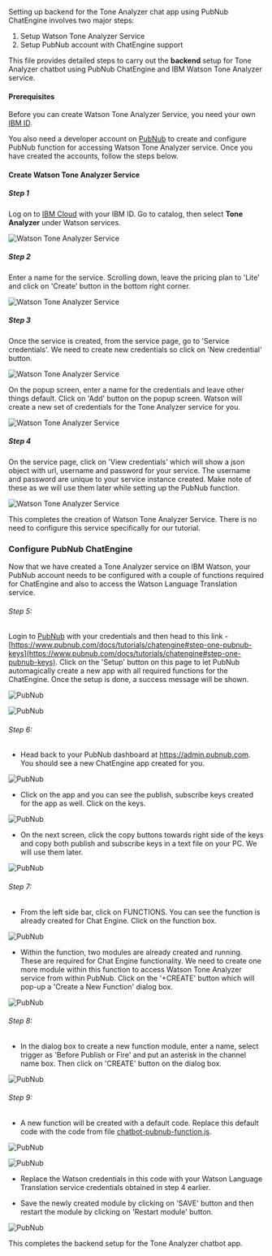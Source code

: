 
Setting up backend for the Tone Analyzer chat app using PubNub ChatEngine involves two major steps:

1. Setup Watson Tone Analyzer Service
2. Setup PubNub account with ChatEngine support

This file provides detailed steps to carry out the **backend** setup for Tone Analyzer chatbot using PubNub ChatEngine and IBM Watson Tone Analyzer service.

#### Prerequisites

Before you can create Watson Tone Analyzer Service, you need your own [IBM ID](https://console.bluemix.net/).  

You also need a developer account on [PubNub](https://admin.pubnub.com) to  create and configure PubNub function for accessing Watson Tone Analyzer service. Once you have created the accounts, follow the steps below.

#### Create Watson Tone Analyzer Service

##### Step 1

Log on to [IBM Cloud](https://console.bluemix.net/) with your IBM ID. Go to catalog, then select **Tone Analyzer** under Watson services.

![Watson Tone Analyzer Service](screenshots/ta_1.png)


##### Step 2

Enter a name for the service. Scrolling down, leave the pricing plan to 'Lite' and click on 'Create' button in the bottom right corner.

![Watson Tone Analyzer Service](screenshots/ta_2.png)


##### Step 3

Once the service is created, from the service page, go to 'Service credentials'. We need to create new credentials so click on 'New credential' button.

![Watson Tone Analyzer Service](screenshots/ta_3.png)


On the popup screen, enter a name for the credentials and leave other things default. Click on 'Add' button on the popup screen. Watson will create a new set of credentials for the Tone Analyzer service for you.

![Watson Tone Analyzer Service](screenshots/ta_4.png)

##### Step 4

On the service page, click on 'View credentials' which will show a json object with url, username and password for your service.
The username and password are unique to your service instance created. Make note of these as we will use them later while setting up the PubNub function.


![Watson Tone Analyzer Service](screenshots/ta_5.png)


This completes the creation of Watson Tone Analyzer Service. There is no need to configure this service specifically for our tutorial.




### Configure PubNub ChatEngine

Now that we have created a Tone Analyzer service on IBM Watson, your PubNub account needs to be configured with a couple of functions required for ChatEngine and also to access the Watson Language Translation service.

###### Step 5:

Login to [PubNub](https://admin.pubnub.com) with your credentials and then head to this link -[https://www.pubnub.com/docs/tutorials/chatengine#step-one-pubnub-keys](https://www.pubnub.com/docs/tutorials/chatengine#step-one-pubnub-keys). Click on the 'Setup' button on this page to let PubNub automagically create a new app with all required functions for the ChatEngine. Once the setup is done, a success message will be shown.

![PubNub](screenshots/pubnub-1.png)

![PubNub](screenshots/pubnub-2.png)


###### Step 6:

* Head back to your PubNub dashboard at https://admin.pubnub.com. You should see a new ChatEngine app created for you.

![PubNub](screenshots/pubnub-3.png)


* Click on the app and you can see the publish, subscribe keys created for the app as well. Click on the keys.

![PubNub](screenshots/pubnub-4.png)

* On the next screen, click the copy buttons towards right side of the keys and copy both publish and subscribe keys in a text file on your PC. We will use them later.

![PubNub](screenshots/pubnub-5.png)


###### Step 7:

* From the left side bar, click on FUNCTIONS. You can see the function is already created for Chat Engine. Click on the function box.

![PubNub](screenshots/pubnub-6.png)

* Within the function, two modules are already created and running. These are required for Chat Engine functionality. We need to create one more module within this function to access Watson Tone Analyzer service from within PubNub. Click on the '+CREATE' button which will pop-up a 'Create a New Function' dialog box.

![PubNub](screenshots/pubnub-7.png)


###### Step 8:

* In the dialog box to create a new function module, enter a name, select trigger as 'Before Publish or Fire' and put an asterisk in the channel name box. Then click on 'CREATE' button on the dialog box.

![PubNub](screenshots/pubnub-8.png)


###### Step 9:

* A new function will be created with a default code. Replace this default code with the code from file [chatbot-pubnub-function.js](watson-lt-function/watson-lt-function.js).

![PubNub](screenshots/pubnub-9.png)


![PubNub](screenshots/pubnub-a.png)

* Replace the Watson credentials in this code with your Watson Language Translation service credentials obtained in step 4 earlier.

* Save the newly created module by clicking on 'SAVE' button and then restart the module by clicking on 'Restart module' button.

![PubNub](screenshots/pubnub-b.png)

This completes the backend setup for the Tone Analyzer chatbot app.
